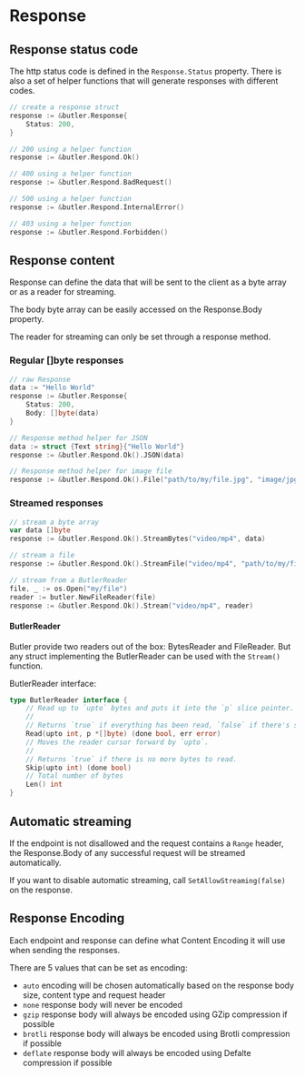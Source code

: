 # Response

## Response status code

The http status code is defined in the `Response.Status` property. There is also a set of helper functions that will
generate responses with different codes.

```go
// create a response struct
response := &butler.Response{
	Status: 200,
}

// 200 using a helper function
response := &butler.Respond.Ok()

// 400 using a helper function
response := &butler.Respond.BadRequest()

// 500 using a helper function
response := &butler.Respond.InternalError()

// 403 using a helper function
response := &butler.Respond.Forbidden()
```

## Response content

Response can define the data that will be sent to the client as a byte array or as a reader for streaming.

The body byte array can be easily accessed on the Response.Body property.

The reader for streaming can only be set through a response method.

### Regular []byte responses

```go
// raw Response
data := "Hello World"
response := &butler.Response{
	Status: 200,
	Body: []byte(data)
}

// Response method helper for JSON
data := struct {Text string}{"Hello World"}
response := &butler.Respond.Ok().JSON(data)

// Response method helper for image file
response := &butler.Respond.Ok().File("path/to/my/file.jpg", "image/jpg")
```

### Streamed responses

```go
// stream a byte array
var data []byte
response := &butler.Respond.Ok().StreamBytes("video/mp4", data)

// stream a file
response := &butler.Respond.Ok().StreamFile("video/mp4", "path/to/my/file.mp4")

// stream from a ButlerReader
file, _ := os.Open("my/file")
reader := butler.NewFileReader(file)
response := &butler.Respond.Ok().Stream("video/mp4", reader)
```

#### ButlerReader

Butler provide two readers out of the box: BytesReader and FileReader. But any struct implementing the ButlerReader can
be used with the `Stream()` function.

ButlerReader interface:
```go
type ButlerReader interface {
	// Read up to `upto` bytes and puts it into the `p` slice pointer.
	//
	// Returns `true` if everything has been read, `false` if there's still more to read.
	Read(upto int, p *[]byte) (done bool, err error)
	// Moves the reader cursor forward by `upto`.
	//
	// Returns `true` if there is no more bytes to read.
	Skip(upto int) (done bool)
	// Total number of bytes
	Len() int
}
````

## Automatic streaming

If the endpoint is not disallowed and the request contains a `Range` header, the Response.Body of any
successful request will be streamed automatically.

If you want to disable automatic streaming, call `SetAllowStreaming(false)` on the response.

## Response Encoding

Each endpoint and response can define what Content Encoding it will use when sending the responses.

There are 5 values that can be set as encoding:

- `auto` encoding will be chosen automatically based on the response body size, content type and request header
- `none` response body will never be encoded
- `gzip` response body will always be encoded using GZip compression if possible
- `brotli` response body will always be encoded using Brotli compression if possible
- `deflate` response body will always be encoded using Defalte compression if possible

